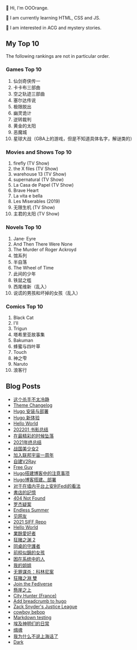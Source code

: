 🍊 Hi, I'm OOOrange.

🌱 I am currently learning HTML, CSS and JS.

👀 I am interested in ACG and mystery stories.

## My Top 10

The following rankings are not in particular order.

### Games Top 10

1. 仙剑奇侠传一
2. 卡卡布三部曲
3. 空之轨迹三部曲
4. 塞尔达传说
5. 极限脱出
6. 幽灵诡计
7. 逆转裁判
8. 黄金的太阳
9. 恶魔城
10. 星球大战（GBA上的游戏，但是不知道具体名字，解谜类的）

### Movies and Shows Top 10

1. firefly (TV Show)
2. the X files (TV Show)
3. warehouse 13 (TV Show)
4. supernatural (TV Show)
5. La Casa de Papel (TV Show)
6. Brave Heart
7. La vita e bella
8. Les Miserables (2019)
9. 无限生机 (TV Show)
10. 主君的太阳 (TV Show)

### Novels Top 10

1. Jane· Eyre
2. And Then There Were None
3. The Murder of Roger Ackroyd
4. 馆系列
5. 半自落
6. The Wheel of Time
7. 此间的少年
8. 铁鼠之槛
9. 西尾维新（乱入）
10. 说谎的男孩和坏掉的女孩（乱入）

### Comics Top 10

1. Black Cat
2. I'll
3. Trigun
4. 塔希里亚故事集
5. Bakuman
6. 蜂蜜与四叶草
7. Touch
8. 神之雫
9. Naruto
10. 浪客行


## Blog Posts

<!-- BLOG-POST-LIST:START -->
- [这个杀手不太冷静](https://ooorange777.github.io/posts/2022/02/2022022801/)
- [Theme Changelog](https://ooorange.github.io/notebook/posts/2022022401/)
- [Hugo 安装与部署](https://ooorange.github.io/notebook/posts/2022022101/)
- [Hugo 新体验](https://ooorange.github.io/notebook/posts/2022022001/)
- [Hello World](https://ooorange.github.io/notebook/posts/2022021501/)
- [202201 书影总结](https://ooorange777.github.io/posts/2022/02/2022020701/)
- [在最精彩的时候坠落](https://ooorange777.github.io/posts/2022/01/2022012901/)
- [2021年终总结](https://ooorange777.github.io/posts/2022/01/2022010201/)
- [战国美少女2](https://ooorange777.github.io/posts/2021/10/2021102801/)
- [加入联邦宇宙一周年](https://ooorange777.github.io/posts/2021/10/2021102101/)
- [自建V2Ray](https://ooorange777.github.io/posts/2021/09/2021091201/)
- [Free Guy](https://ooorange777.github.io/posts/2021/09/2021090701/)
- [Hugo搭建博客中的注意事项](https://ooorange777.github.io/posts/2021/09/2021090401/)
- [Hugo博客搭建、部署](https://ooorange777.github.io/posts/2021/09/2021090301/)
- [对于在墙内平台上安利Fedi的看法](https://ooorange777.github.io/posts/2021/09/2021090201/)
- [書店的記憶](https://ooorange777.github.io/posts/2021/08/2021083001/)
- [404 Not Found](https://ooorange777.github.io/posts/2021/08/2021082902/)
- [罗杰疑案](https://ooorange777.github.io/posts/2021/08/2021082901/)
- [Endless Summer](https://ooorange777.github.io/posts/2021/08/2021081001/)
- [见网友](https://ooorange777.github.io/posts/2021/07/2021070701/)
- [2021 SIFF Repo](https://ooorange777.github.io/posts/2021/06/2021062601/)
- [Hello World](https://ooorange777.github.io/posts/2021/06/2021061301/)
- [業餘愛好者](https://ooorange777.github.io/posts/2021/06/2021061202/)
- [狂赌之渊 2](https://ooorange777.github.io/posts/2021/06/2021061201/)
- [同桌的守護者](https://ooorange777.github.io/posts/2021/06/2021061203/)
- [前程似錦的女孩](https://ooorange777.github.io/posts/2021/06/2021061101/)
- [困在系统中的人](https://ooorange777.github.io/posts/2021/06/2021061102/)
- [我的姐姐](https://ooorange777.github.io/posts/2021/05/2021053001/)
- [无罪谋杀：科林尼案](https://ooorange777.github.io/posts/2021/05/2021052801/)
- [狂賭之淵 雙](https://ooorange777.github.io/posts/2021/05/2021052101/)
- [Join the Fediverse](https://ooorange777.github.io/posts/2021/05/2021052102/)
- [懸崖之上](https://ooorange777.github.io/posts/2021/05/2021051501/)
- [City Hunter &lpar;France&rpar;](https://ooorange777.github.io/posts/2021/05/2021051301/)
- [Add breadcrumb to hugo](https://ooorange777.github.io/posts/2021/05/2021050801/)
- [Zack Snyder&#39;s Justice League](https://ooorange777.github.io/posts/2021/05/2021050602/)
- [cowboy bebop](https://ooorange777.github.io/posts/2021/05/2021050603/)
- [Markdown testing](https://ooorange777.github.io/posts/2021/05/2021050601/)
- [埃及神明们的日常](https://ooorange777.github.io/posts/2021/04/2021041701/)
- [缉魂](https://ooorange777.github.io/posts/2021/03/2021032001/)
- [我为什么不说上海话了](https://ooorange777.github.io/posts/2021/03/2021031101/)
- [Dark](https://ooorange777.github.io/posts/2021/03/2021092001/)
<!-- BLOG-POST-LIST:END -->
